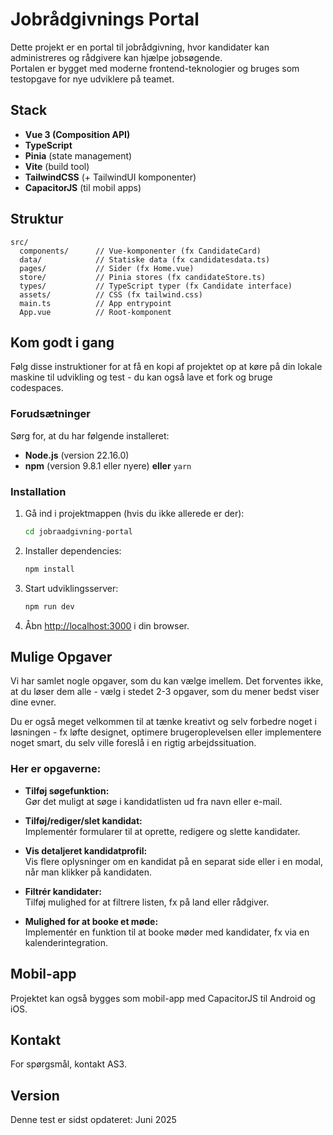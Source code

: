 # Jobrådgivnings Portal

Dette projekt er en portal til jobrådgivning, hvor kandidater kan administreres og rådgivere kan hjælpe jobsøgende.  
Portalen er bygget med moderne frontend-teknologier og bruges som testopgave for nye udviklere på teamet.

## Stack

- **Vue 3 (Composition API)**
- **TypeScript**
- **Pinia** (state management)
- **Vite** (build tool)
- **TailwindCSS** (+ TailwindUI komponenter)
- **CapacitorJS** (til mobil apps)

## Struktur

```
src/
  components/      // Vue-komponenter (fx CandidateCard)
  data/            // Statiske data (fx candidatesdata.ts)
  pages/           // Sider (fx Home.vue)
  store/           // Pinia stores (fx candidateStore.ts)
  types/           // TypeScript typer (fx Candidate interface)
  assets/          // CSS (fx tailwind.css)
  main.ts          // App entrypoint
  App.vue          // Root-komponent
```

## Kom godt i gang
Følg disse instruktioner for at få en kopi af projektet op at køre på din lokale maskine til udvikling og test - du kan også lave et fork og bruge codespaces.

### Forudsætninger
Sørg for, at du har følgende installeret:

- **Node.js** (version 22.16.0)
- **npm** (version 9.8.1 eller nyere) **eller** `yarn`

### Installation
1. Gå ind i projektmappen (hvis du ikke allerede er der):
   ```sh
   cd jobraadgivning-portal
   ```

2. Installer dependencies:
   ```sh
   npm install
   ```

3. Start udviklingsserver:
   ```sh
   npm run dev
   ```

4. Åbn [http://localhost:3000](http://localhost:3000) i din browser.

## Mulige Opgaver
Vi har samlet nogle opgaver, som du kan vælge imellem.
Det forventes ikke, at du løser dem alle - vælg i stedet 2-3 opgaver, som du mener bedst viser dine evner.

Du er også meget velkommen til at tænke kreativt og selv forbedre noget i løsningen - fx løfte designet, optimere brugeroplevelsen eller implementere noget smart, du selv ville foreslå i en rigtig arbejdssituation.
### Her er opgaverne:
- **Tilføj søgefunktion:**  
  Gør det muligt at søge i kandidatlisten ud fra navn eller e-mail.

- **Tilføj/rediger/slet kandidat:**  
  Implementér formularer til at oprette, redigere og slette kandidater.

- **Vis detaljeret kandidatprofil:**  
  Vis flere oplysninger om en kandidat på en separat side eller i en modal, når man klikker på kandidaten.

- **Filtrér kandidater:**  
  Tilføj mulighed for at filtrere listen, fx på land eller rådgiver.

- **Mulighed for at booke et møde:**  
  Implementér en funktion til at booke møder med kandidater, fx via en kalenderintegration.

## Mobil-app

Projektet kan også bygges som mobil-app med CapacitorJS til Android og iOS.

## Kontakt

For spørgsmål, kontakt AS3.

## Version
Denne test er sidst opdateret: Juni 2025
